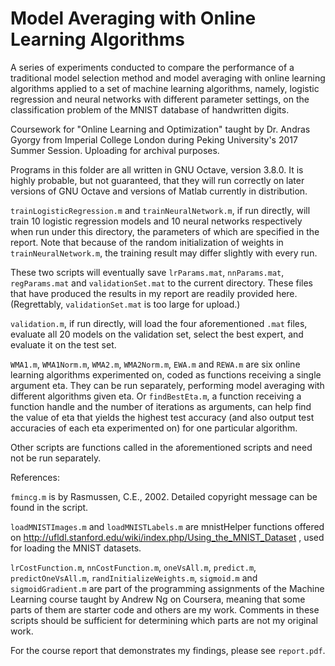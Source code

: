 # Model Averaging with Online Learning Algorithms
A series of experiments conducted to compare the performance of a traditional model selection method and model averaging with online learning algorithms applied to a set of machine learning algorithms, namely, logistic regression and neural networks with different parameter settings, on the classification problem of the MNIST database of handwritten digits.

Coursework for "Online Learning and Optimization" taught by Dr. Andras Gyorgy from Imperial College London during Peking University's 2017 Summer Session. Uploading for archival purposes.

Programs in this folder are all written in GNU Octave, version 3.8.0. It is highly probable, but not guaranteed, that they will run correctly on later versions of GNU Octave and versions of Matlab currently in distribution.

`trainLogisticRegression.m` and `trainNeuralNetwork.m`, if run directly, will train 10 logistic regression models and 10 neural networks respectively when run under this directory, the parameters of which are specified in the report. Note that because of the random initialization of weights in `trainNeuralNetwork.m`, the training result may differ slightly with every run.

These two scripts will eventually save `lrParams.mat`, `nnParams.mat`, `regParams.mat` and `validationSet.mat` to the current directory. These files that have produced the results in my report are readily provided here. (Regrettably, `validationSet.mat` is too large for upload.)

`validation.m`, if run directly, will load the four aforementioned `.mat` files, evaluate all 20 models on the validation set, select the best expert, and evaluate it on the test set.

`WMA1.m`, `WMA1Norm.m`, `WMA2.m`, `WMA2Norm.m`, `EWA.m` and `REWA.m` are six online learning algorithms experimented on, coded as functions receiving a single argument eta. They can be run separately, performing model averaging with different algorithms given eta. Or `findBestEta.m`, a function receiving a function handle and the number of iterations as arguments, can help find the value of eta that yields the highest test accuracy (and also output test accuracies of each eta experimented on) for one particular algorithm.

Other scripts are functions called in the aforementioned scripts and need not be run separately.

References:

`fmincg.m` is by Rasmussen, C.E., 2002. Detailed copyright message can be found in the script.

`loadMNISTImages.m` and `loadMNISTLabels.m` are mnistHelper functions offered on http://ufldl.stanford.edu/wiki/index.php/Using_the_MNIST_Dataset , used for loading the MNIST datasets.

`lrCostFunction.m`, `nnCostFunction.m`, `oneVsAll.m`, `predict.m`, `predictOneVsAll.m`, `randInitializeWeights.m`, `sigmoid.m` and `sigmoidGradient.m` are part of the programming assignments of the Machine Learning course taught by Andrew Ng on Coursera, meaning that some parts of them are starter code and others are my work. Comments in these scripts should be sufficient for determining which parts are not my original work.

For the course report that demonstrates my findings, please see `report.pdf`.

